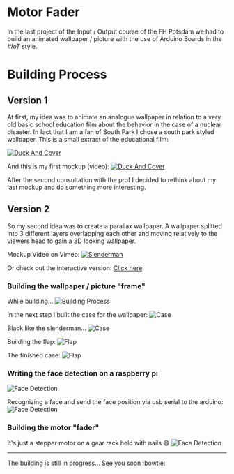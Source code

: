 # Motor Fader
In the last project of the Input / Output course of the FH Potsdam we had to build an animated wallpaper / picture with the use of Arduino Boards in the *#IoT* style.

# Building Process
## Version 1
At first, my idea was to animate an analogue wallpaper in relation to a very old basic school education film about the behavior in the case of a nuclear disaster. In fact that I am a fan of South Park I chose a south park styled wallpaper. This is a small extract of the educational film:

[![Duck And Cover](http://charlesmccain.com/wp-content/uploads/2014/01/duck-and-cover.jpg)](https://www.youtube.com/watch?v=BFT8hLjHtuE "Duck And Cover")

And this is my first mockup (video):
[![Duck And Cover](https://raw.githubusercontent.com/Coderwelsch/IO-Motor-Poster/master/assets/dock-and-cover.png)](https://vimeo.com/140643901 "Duck And Cover")

After the second consultation with the prof I decided to rethink about my last mockup and do something more interesting.

## Version 2
So my second idea was to create a parallax wallpaper. A wallpaper splitted into 3 different layers overlapping each other and moving relatively to the viewers head to gain a 3D looking wallpaper.

Mockup Video on Vimeo:
[![Slenderman](https://raw.githubusercontent.com/Coderwelsch/IO-Motor-Poster/master/assets/beauty-shot.png)](https://vimeo.com/140646572 "Slenderman")

Or check out the interactive version: [Click here](https://www.coderwelsch.com/files/projects/eingabe-ausgabe/slender-man/index.html)

### Building the wallpaper / picture "frame"

While building...
![Building Process](https://raw.githubusercontent.com/Coderwelsch/IO-Motor-Poster/master/assets/building-process.jpg)

In the next step I built the case for the wallpaper:
![Case](https://raw.githubusercontent.com/Coderwelsch/IO-Motor-Poster/master/assets/case-1.jpg)

Black like the slenderman...
![Case](https://raw.githubusercontent.com/Coderwelsch/IO-Motor-Poster/master/assets/case-2.jpg)

Building the flap:
![Flap](https://raw.githubusercontent.com/Coderwelsch/IO-Motor-Poster/master/assets/case-3.jpg)

The finished case:
![Flap](https://raw.githubusercontent.com/Coderwelsch/IO-Motor-Poster/master/assets/case-4.jpg)

### Writing the face detection on a raspberry pi
![Face Detection](https://raw.githubusercontent.com/Coderwelsch/IO-Motor-Poster/master/assets/face-detection-1.png)

Recognizing a face and send the face position via usb serial to the arduino:
![Face Detection](https://raw.githubusercontent.com/Coderwelsch/IO-Motor-Poster/master/assets/face-detection-2.jpg)

### Building the motor "fader"
It's  just a stepper motor on a gear rack held with nails :smile:
![Face Detection](https://raw.githubusercontent.com/Coderwelsch/IO-Motor-Poster/master/assets/motor-1.jpg)

---

The building is still in progress... See you soon :bowtie:
